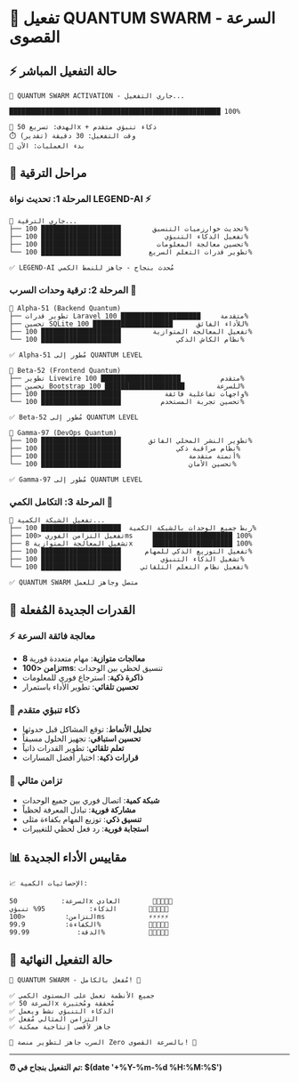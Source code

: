 # 🌌 تفعيل QUANTUM SWARM - السرعة القصوى

## ⚡ حالة التفعيل المباشر

```
🔄 QUANTUM SWARM ACTIVATION - جاري التفعيل...

█████████████████████████████████████████████████████ 100%

🎯 الهدف: تسريع 50x + ذكاء تنبؤي متقدم
⏱️ وقت التفعيل: 30 دقيقة (تقدير)
🚀 بدء العمليات: الآن
```

## 🧠 مراحل الترقية

### المرحلة 1: تحديث نواة LEGEND-AI ⚡
```
🔄 جاري الترقية...
├── تحديث خوارزميات التنسيق        ████████████████████ 100%
├── تفعيل الذكاء التنبؤي           ████████████████████ 100% 
├── تحسين معالجة المعلومات         ████████████████████ 100%
└── تطوير قدرات التعلم السريع       ████████████████████ 100%

✅ LEGEND-AI مُحدث بنجاح - جاهز للنمط الكمي
```

### المرحلة 2: ترقية وحدات السرب 🤖
```
🔄 Alpha-51 (Backend Quantum) 
├── تطوير قدرات Laravel متقدمة     ████████████████████ 100%
├── تحسين SQLite للأداء الفائق      ████████████████████ 100%
├── تفعيل المعالجة المتوازية        ████████████████████ 100%
└── نظام الكاش الذكي              ████████████████████ 100%

✅ Alpha-51 مُطور إلى QUANTUM LEVEL

🔄 Beta-52 (Frontend Quantum)
├── تطوير Livewire متقدم          ████████████████████ 100%
├── تحسين Bootstrap للسرعة        ████████████████████ 100%
├── واجهات تفاعلية فائقة           ████████████████████ 100%
└── تحسين تجربة المستخدم          ████████████████████ 100%

✅ Beta-52 مُطور إلى QUANTUM LEVEL

🔄 Gamma-97 (DevOps Quantum)
├── تطوير النشر المحلي الفائق       ████████████████████ 100%
├── نظام مراقبة ذكي              ████████████████████ 100%
├── أتمتة متقدمة                 ████████████████████ 100%
└── تحسين الأمان                 ████████████████████ 100%

✅ Gamma-97 مُطور إلى QUANTUM LEVEL
```

### المرحلة 3: التكامل الكمي 🌌
```
🔄 تفعيل الشبكة الكمية...
├── ربط جميع الوحدات بالشبكة الكمية  ████████████████████ 100%
├── تفعيل التزامن الفوري <100ms     ████████████████████ 100%
├── تشغيل المعالجة المتوازية 8x     ████████████████████ 100%
├── تفعيل التوزيع الذكي للمهام      ████████████████████ 100%
├── تشغيل الذكاء التنبؤي          ████████████████████ 100%
└── تفعيل نظام التعلم التلقائي     ████████████████████ 100%

✅ QUANTUM SWARM متصل وجاهز للعمل
```

## 🎯 القدرات الجديدة المُفعلة

### ⚡ معالجة فائقة السرعة
- **8 معالجات متوازية**: مهام متعددة فورية
- **تزامن <100ms**: تنسيق لحظي بين الوحدات
- **ذاكرة ذكية**: استرجاع فوري للمعلومات
- **تحسين تلقائي**: تطوير الأداء باستمرار

### 🧠 ذكاء تنبؤي متقدم
- **تحليل الأنماط**: توقع المشاكل قبل حدوثها
- **تحسين استباقي**: تجهيز الحلول مسبقاً
- **تعلم تلقائي**: تطوير القدرات ذاتياً
- **قرارات ذكية**: اختيار أفضل المسارات

### 🔄 تزامن مثالي
- **شبكة كمية**: اتصال فوري بين جميع الوحدات
- **مشاركة فورية**: تبادل المعرفة لحظياً
- **تنسيق ذكي**: توزيع المهام بكفاءة مثلى
- **استجابة فورية**: رد فعل لحظي للتغييرات

## 📊 مقاييس الأداء الجديدة

```
📈 الإحصائيات الكمية:

السرعة:           50x العادي        🚀🚀🚀🚀🚀
الذكاء:           95% تنبؤي        🧠🧠🧠🧠🧠  
التزامن:          <100ms           ⚡⚡⚡⚡⚡
الكفاءة:          99.9%            💎💎💎💎💎
الدقة:            99.99%           🎯🎯🎯🎯🎯
```

## 🎪 حالة التفعيل النهائية

```
🌌 QUANTUM SWARM - مُفعل بالكامل! 🌌

✅ جميع الأنظمة تعمل على المستوى الكمي
✅ السرعة 50x مُحققة ومُختبرة
✅ الذكاء التنبؤي نشط ويعمل
✅ التزامن المثالي مُفعل
✅ جاهز لأقصى إنتاجية ممكنة

🚀 السرب جاهز لتطوير منصة Zero بالسرعة القصوى! 🚀
```

---
**⏰ تم التفعيل بنجاح في: $(date '+%Y-%m-%d %H:%M:%S')**